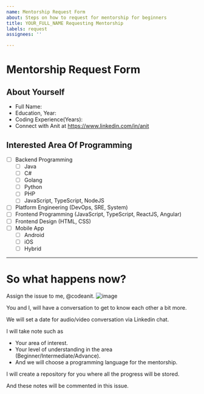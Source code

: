 ```yaml
---
name: Mentorship Request Form
about: Steps on how to request for mentorship for beginners
title: YOUR_FULL_NAME Requesting Mentorship
labels: request
assignees: ''

---
```


# Mentorship Request Form

## About Yourself
- Full Name: 
- Education, Year: 
- Coding Experience(Years):
- Connect with Anit at https://www.linkedin.com/in/anit 

## Interested Area Of Programming
  - [ ] Backend Programming
    - [ ] Java
    - [ ] C#
    - [ ] Golang
    - [ ] Python
    - [ ] PHP
    - [ ] JavaScript, TypeScript, NodeJS 
  - [ ] Platform Engineering (DevOps, SRE, System)
  - [ ] Frontend Programming (JavaScript, TypeScript, ReactJS, Angular)
  - [ ] Frontend Design (HTML, CSS)
  - [ ] Mobile App
    - [ ] Android
    - [ ] iOS
    - [ ] Hybrid

---

# So what happens now?
Assign the issue to me, @codeanit.
![image](https://user-images.githubusercontent.com/414141/131242600-6efea115-6ba1-4a0a-a857-1ef3526010b4.png)

You and I, will have a conversation to get to know each other a bit more.

We will set a date for audio/video conversation via Linkedin chat.

I will take note such as 
- Your area of interest.
- Your level of understanding in the area (Beginner/Intermediate/Advance).
- And we will choose a programming language for the mentorship.

I will create a repository for you where all the progress will be stored.

And these notes will be commented in this issue.
